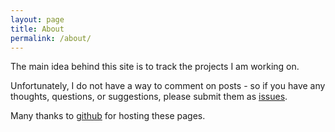```yaml
---
layout: page
title: About
permalink: /about/
---
```


The main idea behind this site is to track the projects I am working on.

Unfortunately, I do not have a way to comment on posts - so if you have any thoughts, questions, or suggestions, please submit them as [issues](https://github.com/FuzzyBearingsWebsites/com.fuzzybearings.projects/issues).

Many thanks to [github](https://pages.github.com/) for hosting these pages.
